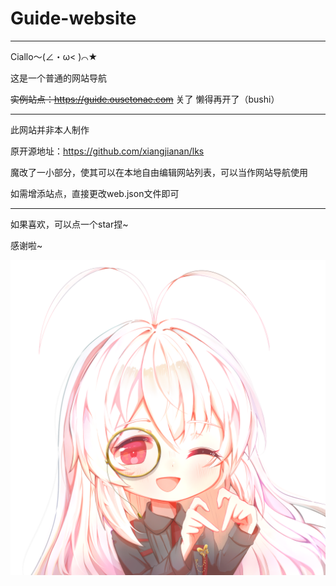 # Guide-website
***

Ciallo～(∠・ω< )⌒★

这是一个普通的网站导航

~~实例站点：https://guide.ousetonae.com~~
关了 懒得再开了（bushi）

***

此网站并非本人制作

原开源地址：https://github.com/xiangjianan/lks

魔改了一小部分，使其可以在本地自由编辑网站列表，可以当作网站导航使用

如需增添站点，直接更改web.json文件即可

***

如果喜欢，可以点一个star捏~

感谢啦~

![](./website/img/ousetonae.png)
